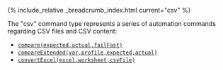 {% include_relative _breadcrumb_index.html current="csv" %}

The "csv" command type represents a series of automation commands regarding CSV files and CSV content:

- [`compare(expected,actual,failFast)`](compare(expected,actual,failFast).html)
- [`compareExtended(var,profile,expected,actual)`](compareExtended(var,profile,expected,actual).html)
- [`convertExcel(excel,worksheet,csvFile)`](convertExcel(excel,worksheet,csvFile).html)

